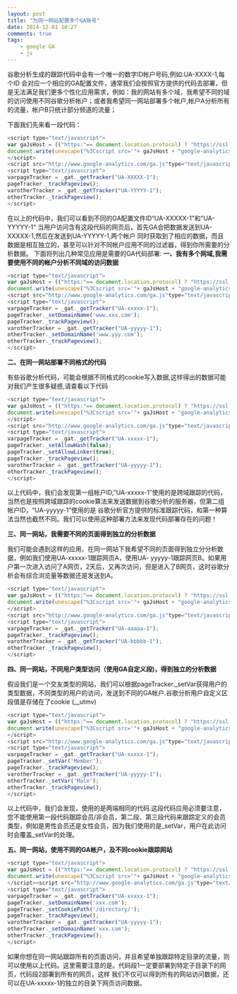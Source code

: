 ```yaml
---
layout: post
title: "为同一网站配置多个GA账号"
date: 2014-12-01 10:27
comments: true
tags:
	- google GA
	- js
---
```




谷歌分析生成的跟踪代码中会有一个唯一的数字ID帐户号码,例如:UA-XXXX-1,每个ID 会对应一个相应的GA配置文件，通常我们会按照官方提供的代码去部署，但是无法满足我们更多个性化应用需求，例如：我的网站有多个域，我希望不同的域的访问使用不同谷歌分析帐户；或者我希望同一网站部署多个帐户,帐户A分析所有的流量，帐户B只统计部分频道的流量；

下面我们先来看一段代码：

```javascript
<script type="text/javascript">
var gaJsHost = (("https:"== document.location.protocol) ? "https://ssl.": "http://www.");
document.write(unescape("%3Cscript src='"+ gaJsHost + "google-analytics.com/ga.js'type='text/javascript'%3E%3C/script%3E"));
</script>
<script src="http://www.google-analytics.com/ga.js"type="text/javascript"></script>
<script type="text/javascript">
varpageTracker = _gat._getTracker("UA-XXXXX-1");
pageTracker._trackPageview();
varotherTracker = _gat._getTracker("UA-YYYYY-1");
otherTracker._trackPageview();
</script>
```

在以上的代码中，我们可以看到不同的GA配置文件ID“UA-XXXXX-1”和”UA-YYYYY-1“ 当用户访问含有这段代码的网页后，首先GA会把数据发送到UA-XXXXX-1,然后在发送到UA-YYYYY-1,两个帐户
同时获取到了相应的数据，而且数据是相互独立的，甚至可以针对不同帐户应用不同的过滤器，得到你所需要的分析数据。
下面将列出几种常见应用是需要的GA代码部署:
**一、我有多个网域,我需要使用不同的帐户分析不同域的访问数据**

```javascript
<script type="text/javascript">
var gaJsHost = (("https:"== document.location.protocol) ? "https://ssl.": "http://www.");
document.write(unescape("%3Cscript src='"+ gaJsHost + "google-analytics.com/ga.js'type='text/javascript'%3E%3C/script%3E"));</script>
<script src="http://www.google-analytics.com/ga.js"type="text/javascript"></script>
<script type="text/javascript">
varpageTracker = _gat._getTracker("UA-xxxxx-1");
pageTracker._setDomainName('www.xxx.com');
pageTracker._trackPageview();
varotherTracker = _gat._getTracker("UA-yyyyy-1");
otherTracker._setDomainName('www.yyy.com');
otherTracker._trackPageview();
</script>
```

**二、在同一网站部署不同格式的代码**

有些谷歌分析代码，可能会根据不同格式的cookie写入数据,这样得出的数据可能对我们产生很多疑惑,请查看以下代码

```javascript
<script type="text/javascript">
var gaJsHost = (("https:"== document.location.protocol) ? "https://ssl.": "http://www.");
document.write(unescape("%3Cscript src='"+ gaJsHost + "google-analytics.com/ga.js'type='text/javascript'%3E%3C/script%3E"));
</script>
<script src="http://www.google-analytics.com/ga.js"type="text/javascript"></script>
<script type="text/javascript">
varpageTracker = _gat._getTracker("UA-xxxxx-1");
pageTracker._setAllowHash(false);
pageTracker._setAllowLinker(true);
pageTracker._trackPageview();
varotherTracker = _gat._getTracker("UA-yyyyy-1");
otherTracker._trackPageview();
</script>
```

以上代码中，我们会发现第一组帐户ID,”UA-xxxxx-1″使用的是跨域跟踪的代码，当然也是按照跨域跟踪的cookie算法来发送数据到谷歌分析的服务器，但第二组帐户ID，“UA-yyyyy-1”使用的是
谷歌分析官方提供的标准跟踪代码，和第一种算法当然也截然不同。我们可以使用这种部署方法来发现代码部署存在的问题！

**三、同一网站，我需要不同的页面得到独立的分析数据**

我们可能会遇到这样的应用，在同一网站下我希望不同的页面得到独立分分析数据，例如我们使用UA-xxxxx-1跟踪网页A，使用UA- yyyyy-1跟踪网页B。如果用户第一次进入访问了A网页，2天后，又再次访问，但是进入了B网页，这时谷歌分析会有综合浏览量等数据还是发送到A。

```javascript
<script type="text/javascript">
var gaJsHost = (("https:"== document.location.protocol) ? "https://ssl.": "http://www.");
document.write(unescape("%3Cscript src='"+ gaJsHost + "google-analytics.com/ga.js'type='text/javascript'%3E%3C/script%3E"));
</script>
<script src="http://www.google-analytics.com/ga.js"type="text/javascript"></script>
<script type="text/javascript">
varpageTracker = _gat._getTracker("UA-aaaaa-1");
pageTracker._trackPageview();
varotherTracker = _gat._getTracker("UA-bbbbb-1");
otherTracker._trackPageview();
</script>
```

**四、同一网站，不同用户类型访问（使用GA自定义段)，得到独立的分析数据**

假设我们是一个交友类型的网站，我们可以根据pageTracker._setVar获得用户的类型数据，不同类型的用户的访问，发送到不同的GA帐户.谷歌分析用户自定义区段值是存储在了cookie (__utmv)

```javascript
<script type="text/javascript">
var gaJsHost = (("https:"== document.location.protocol) ? "https://ssl.": "http://www.");
document.write(unescape("%3Cscript src='"+ gaJsHost + "google-analytics.com/ga.js'type='text/javascript'%3E%3C/script%3E"));
</script>
<script src="http://www.google-analytics.com/ga.js"type="text/javascript"></script>
<script type="text/javascript">
varpageTracker = _gat._getTracker("UA-xxxxx-1");
pageTracker._setVar('Member');
pageTracker._trackPageview();
varotherTracker = _gat._getTracker("UA-yyyyy-1");
otherTracker._setVar('Male');
otherTracker._trackPageview();
</script>
```

以上代码中，我们会发现，使用的是两端相同的代码.这段代码应用必须要注意，您不能使用第一段代码跟踪会员/非会员，第二段、第三段代码来跟踪定义的会员类型，例如是男性会员还是女性会员，因为我们使用的是_setVar，用户在此访问时会覆盖_setVar的处理。

**五、同一网站，使用不同的GA帐户，及不同cookie跟踪网站**

```javascript
<script type="text/javascript">
var gaJsHost = (("https:"== document.location.protocol) ? "https://ssl.": "http://www.");
document.write(unescape("%3Cscript src='"+ gaJsHost + "google-analytics.com/ga.js'type='text/javascript'%3E%3C/script%3E"));
</script><script src="http://www.google-analytics.com/ga.js"type="text/javascript"></script>
<script type="text/javascript">
varpageTracker = _gat._getTracker("UA-xxxxx-1");
pageTracker._setDomainName('xxx.com');
pageTracker._setCookiePath('/directory/');
pageTracker._trackPageview();
varotherTracker = _gat._getTracker("UA-yyyyy-1");
otherTracker._setDomainName('xxx.com');
otherTracker._trackPageview();
</script>
```

如果你想在同一网站跟踪所有的页面访问，并且希望单独跟踪特定目录的流量，则可以使用以上代码。这里需要注意的是。代码段1一定要部署到特定子目录下的网页，代码段2部署到所有的网页，这样
我们不仅可以得到所有的网站访问数据，还可以在UA-xxxxx-1的独立的目录下网页访问数据。